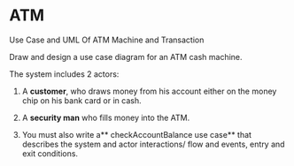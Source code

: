 # ATM
Use Case and UML Of ATM Machine and Transaction

Draw and design a use case diagram for an ATM cash machine. 

The system includes 2 actors:

1.  A **customer**, who draws money from his account either on the money chip on his bank card or in cash.

2.  A **security man** who fills money into the ATM.

3. You must also write a** checkAccountBalance use case** that describes the system and actor interactions/ flow and events, entry and exit conditions.
